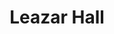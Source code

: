 ---
categories:
- '1958'
events:
- audio_id: sa-rwb-002
  building: Leazar Hall
  categories: leazar-hall
  description: In 1953, NC State College hosted a dairy farm conference on campus.
    Chancellor Bostian declared that African American dairy farmers attending the
    conference could only eat in the west wing of the dining hall. Bostian's announcement
    was in keeping with the College's policy, which declared African Americans attending
    on campus meetings would have meals in the dining hall but only when a separate
    room was available. Leazar Hall served as the campus-dining hall until 1971.
  event_decade: '1950'
  event_id: '88'
  excerpt: In 1953, NC State College hosted a dairy farm conference on campus. Chancellor
    Bostian declared that African American dairy farmers attending the conference
    could only eat in the west wing of the dining hall. Bostian's announcement was
    in keeping with the College's policy, which declared African Americans attending
    on campus meetings would have meals in the dining hall but only when a separate
    room was available. Leazar Hall served as the campus-dining hall until 1971.
  iiif_crop: null
  image id (orig): 0004088
  image_caption: null
  image_id: 0004088
  image_type: null
  redirect_from: /events/10/index.html
  start_date: 01/01/1958
  title: Dairy Farm Conference Segregated Dining
  year: '1958'
lat: '35.7854'
layout: post
lng: '-78.665604'
order: 33
permalink: places/leazar-hall/
place: leazar-hall
title: Leazar Hall

---